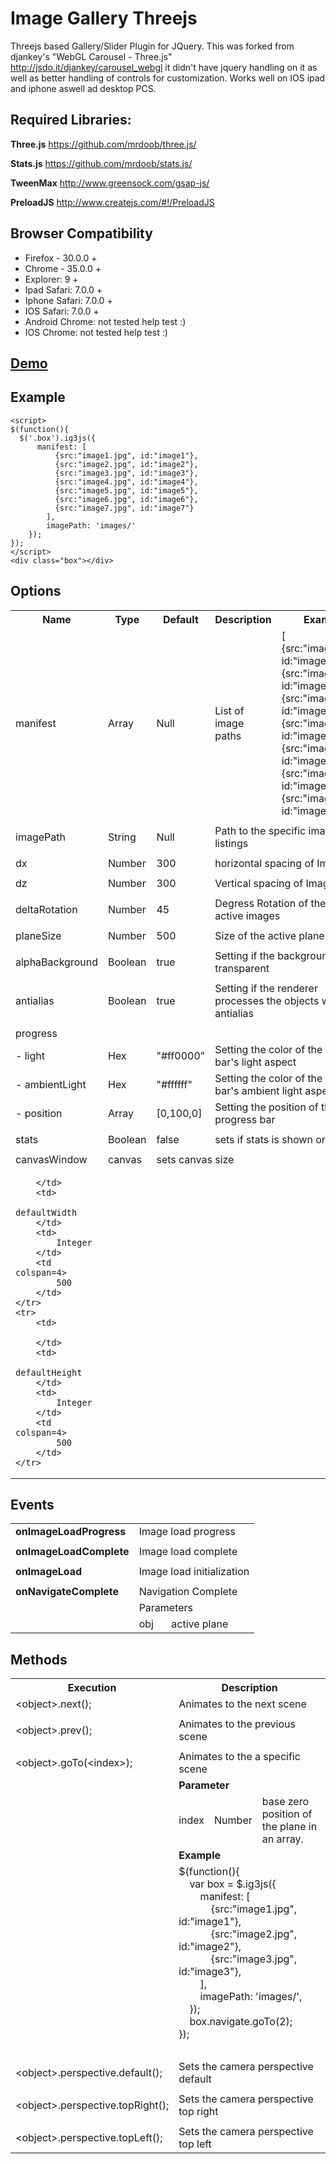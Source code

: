 Image Gallery Threejs
=====================

  Threejs based Gallery/Slider Plugin for JQuery.
  This was forked from djankey's "WebGL Carousel  - Three.js" http://jsdo.it/djankey/carousel_webgl it didn't have jquery handling on it as well as better handling of controls for customization. Works well on IOS ipad and iphone aswell ad desktop PCS.
  
Required Libraries:
-------
**Three.js**
https://github.com/mrdoob/three.js/

**Stats.js**
https://github.com/mrdoob/stats.js/

**TweenMax**
http://www.greensock.com/gsap-js/

**PreloadJS**
http://www.createjs.com/#!/PreloadJS

Browser Compatibility
------
+ Firefox - 30.0.0 +
+ Chrome - 35.0.0 +
+ Explorer: 9 +
+ Ipad Safari: 7.0.0 +
+ Iphone Safari: 7.0.0 +
+ IOS Safari: 7.0.0 +  
+ Android Chrome: not tested help test :)
+ IOS Chrome: not tested help test :)

[Demo](http://image-gallery-threejs.zholpe.com/)
-------

Example
-------

    <script>
    $(function(){
      $('.box').ig3js({
          manifest: [
              {src:"image1.jpg", id:"image1"},
              {src:"image2.jpg", id:"image2"},
              {src:"image3.jpg", id:"image3"},
              {src:"image4.jpg", id:"image4"},
              {src:"image5.jpg", id:"image5"},
              {src:"image6.jpg", id:"image6"},
              {src:"image7.jpg", id:"image7"}
            ],
            imagePath: 'images/'
        });
    });
    </script>
    <div class="box"></div>

Options
-------

<table>
    <tr>
        <th>
            Name
        </th>
        <th>
            Type
        </th>
        <th>
            Default
        </th>
        <th colspan=3>
            Description
        </th>
        <th>
            Example
        </th>
    </tr>
    <tr>
        <td>
            manifest
        </td>
        <td>
            Array
        </td>
        <td>
            Null
        </td>
        <td colspan=3>
            List of image paths
        </td>
        <td>
            [
              {src:"image1.jpg", id:"image1"},
              {src:"image2.jpg", id:"image2"},
              {src:"image3.jpg", id:"image3"},
              {src:"image4.jpg", id:"image4"},
              {src:"image5.jpg", id:"image5"},
              {src:"image6.jpg", id:"image6"},
              {src:"image7.jpg", id:"image7"}
            ]
        </td>
    </tr>
    <tr>
      <td colspan=7>
      </td>
    </tr>
    <tr>
        <td>
            imagePath
        </td>
        <td>
            String
        </td>
        <td>
            Null
        </td>
        <td colspan=4>
            Path to the specific image listings
        </td>
    </tr>
    <tr>
      <td colspan=7>
      </td>
    </tr>
    <tr>
        <td>
            dx
        </td>
        <td>
            Number
        </td>
        <td>
            300
        </td>
        <td colspan=4>
            horizontal spacing of Images
        </td>
    </tr>
    <tr>
      <td colspan=7>
      </td>
    </tr>
    <tr>
        <td>
            dz
        </td>
        <td>
            Number
        </td>
        <td>
            300
        </td>
        <td colspan=4>
            Vertical spacing of Images
        </td>
    </tr>
    <tr>
      <td colspan=7>
      </td>
    </tr>
    <tr>
        <td>
            deltaRotation
        </td>
        <td>
            Number
        </td>
        <td>
            45
        </td>
        <td colspan=4>
            Degress Rotation of the non active images
        </td>
    </tr>
    <tr>
      <td colspan=7>
      </td>
    </tr>
    <tr>
        <td>
            planeSize
        </td>
        <td>
            Number
        </td>
        <td>
            500
        </td>
        <td colspan=4>
            Size of the active plane
        </td>
    </tr>
    <tr>
      <td colspan=7>
      </td>
    </tr>
    <tr>
        <td>
            alphaBackground
        </td>
        <td>
            Boolean
        </td>
        <td>
            true
        </td>
        <td colspan=4>
            Setting if the background is transparent
        </td>
    </tr>
    <tr>
      <td colspan=7>
      </td>
    </tr>
    <tr>
        <td>
            antialias
        </td>
        <td>
            Boolean
        </td>
        <td>
            true
        </td>
        <td colspan=4>
            Setting if the renderer processes the objects with antialias
        </td>
    </tr>
    <tr>
      <td colspan=7>
      </td>
    </tr>
    <tr>
        <td colspan=7>
            progress
        </td>
    </tr>
    <tr>
        <td>
            - light
        </td>
        <td>
            Hex
        </td>
        <td>
            "#ff0000"
        </td>
        <td colspan=4>
            Setting the color of the progress bar's light aspect
        </td>
    </tr>
    <tr>
        <td>
            - ambientLight
        </td>
        <td>
            Hex
        </td>
        <td>
            "#ffffff"
        </td>
        <td colspan=4>
            Setting the color of the progress bar's ambient light aspect
        </td>
    </tr>
    <tr>
        <td>
            - position
        </td>
        <td>
            Array
        </td>
        <td>
            [0,100,0]
        </td>
        <td colspan=4>
            Setting the position of the progress bar
        </td>
    </tr>
    <tr>
      <td colspan=7>
      </td>
    </tr>
    <tr>
        <td>
            stats
        </td>
        <td>
            Boolean
        </td>
        <td>
            false
        </td>
        <td colspan=4>
            sets if stats is shown or hidden.
        </td>
    </tr>
    <tr>
      <td colspan=7>
      </td>
    </tr>
    <tr>
        <td>
            canvasWindow
        </td>
        <td>
            canvas
        </td>
        <td colspan=5>
            sets canvas size
        </td>
    </tr>
    <tr>
        <td>
            
        </td>
        <td>
            defaultWidth
        </td>
        <td>
            Integer
        </td>
        <td colspan=4>
            500
        </td>
    </tr>
    <tr>
        <td>
            
        </td>
        <td>
            defaultHeight
        </td>
        <td>
            Integer
        </td>
        <td colspan=4>
            500
        </td>
    </tr>
</table>

Events
------

<table>
    <tr>
      <td>
        <b>onImageLoadProgress</b>
      </td>
      <td colspan=2>
        Image load progress
      </td>
    </tr>
    <tr>
      <td colspan=3>
      </td>
    </tr>
    <tr>
      <td>
        <b>onImageLoadComplete</b>
      </td>
      <td colspan=2>
        Image load complete
      </td>
    </tr>
    <tr>
      <td colspan=3>
      </td>
    </tr>
    <tr>
      <td>
        <b>onImageLoad</b>
      </td>
      <td colspan=2>
        Image load initialization
      </td>
    </tr>
    <tr>
      <td colspan=3>
      </td>
    </tr>
    <tr>
      <td>
        <b>onNavigateComplete</b>
      </td>
      <td colspan=2>
        Navigation Complete
      </td>
    </tr>
    <tr>
      <td>
      </td>
      <td colspan=2>
        Parameters
      </td>
    </tr>
    <tr>
      <td>
      </td>
      <td>
        obj
      </td>
      <td>
        active plane
      </td>
    </tr>
</table>

Methods
-------

<table>
  <tr>
    <th>
      Execution
    </th>
    <th colspan=3>
      Description
    </th>
  </tr>
  <tr>
    <td>
      &lt;object&gt;.next();
    </td>
    <td colspan=3>
      Animates to the next scene
    </td>
  </tr>
  <tr>
    <td colspan=4>
    </td>
  </tr>
  <tr>
    <td>
      &lt;object&gt;.prev();
    </td>
    <td colspan=3>
      Animates to the previous scene
    </td>
  </tr>
  <tr>
    <td colspan=4>
    </td>
  </tr>
  <tr>
    <td>
      &lt;object&gt;.goTo(&lt;index&gt;);
    </td>
    <td colspan=3>
      Animates to the a specific scene
    </td>
  </tr>
  <tr>
    <td>
    </td>
    <td colspan=3>
      <b>Parameter</b>
    </td>
  </tr>
  <tr>
    <td>
    </td>
    <td>
      index
    </td>
    <td>
      Number
    </td>
    <td>
      base zero position of the plane in an array.
    </td>
  </tr>
  <tr>
    <td>
    </td>
    <td colspan=3>
      <b>Example</b>
    </td>
  </tr>
  <tr>
    <td>
    </td>
    <td colspan=3>
			$(function(){<br/>
			&nbsp; &nbsp; var box = $.ig3js({<br/>
			&nbsp; &nbsp; &nbsp; &nbsp; manifest: [<br/>
			&nbsp; &nbsp; &nbsp; &nbsp; &nbsp; &nbsp; {src:&quot;image1.jpg&quot;, id:&quot;image1&quot;},<br/>
			&nbsp; &nbsp; &nbsp; &nbsp; &nbsp; &nbsp; {src:&quot;image2.jpg&quot;, id:&quot;image2&quot;},<br/>
			&nbsp; &nbsp; &nbsp; &nbsp; &nbsp; &nbsp; {src:&quot;image3.jpg&quot;, id:&quot;image3&quot;},<br/>
			&nbsp; &nbsp; &nbsp; &nbsp; ],<br/>
			&nbsp; &nbsp; &nbsp; &nbsp; imagePath: &#39;images/&#39;,<br/>
			&nbsp; &nbsp; });<br/>
			&nbsp; &nbsp; box.navigate.goTo(2);<br/>
			});<br/><br/>
    </td>
  </tr>
  <tr>
    <td colspan=4>
    </td>
  </tr>
  <tr>
    <td>
      &lt;object&gt;.perspective.default();
    </td>
    <td colspan=3>
      Sets the camera perspective default
    </td>
  </tr>
  <tr>
    <td colspan=4>
    </td>
  </tr>
  <tr>
    <td>
      &lt;object&gt;.perspective.topRight();
    </td>
    <td colspan=3>
      Sets the camera perspective top right
    </td>
  </tr>
  <tr>
    <td colspan=4>
    </td>
  </tr>
  <tr>
    <td>
      &lt;object&gt;.perspective.topLeft();
    </td>
    <td colspan=3>
      Sets the camera perspective top left
    </td>
  </tr>
</table>
